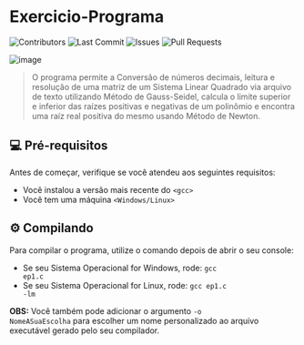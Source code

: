 # Exercicio-Programa

![Contributors](https://img.shields.io/github/contributors/gabriel-vieira06/CalculoNumerico_ExercicioPrograma1?style=for-the-badge)
![Last Commit](https://img.shields.io/github/last-commit/gabriel-vieira06/CalculoNumerico_ExercicioPrograma1?style=for-the-badge)
![Issues](https://img.shields.io/github/issues/gabriel-vieira06/CalculoNumerico_ExercicioPrograma1?style=for-the-badge)
![Pull Requests](https://img.shields.io/github/issues-pr/gabriel-vieira06/CalculoNumerico_ExercicioPrograma1?style=for-the-badge)


<!---Esses são exemplos. Veja https://shields.io para outras pessoas ou para personalizar este conjunto de escudos. Você pode querer incluir dependências, status do projeto e informações de licença aqui--->

![image](https://user-images.githubusercontent.com/75680725/166827849-f461a055-4023-4be4-a147-b13b03b125e5.png)

> O programa permite a Conversão de números decimais, leitura e resolução de uma matriz de um Sistema Linear Quadrado via arquivo de texto utilizando Método de Gauss-Seidel, calcula o limite superior e inferior das raízes positivas e negativas de um polinômio e encontra uma raíz real positiva do mesmo usando Método de Newton.

## 💻 Pré-requisitos

Antes de começar, verifique se você atendeu aos seguintes requisitos:
<!---Estes são requisitos. Adicionar, duplicar ou remover conforme necessário--->
* Você instalou a versão mais recente do `<gcc>`
* Você tem uma máquina `<Windows/Linux>`

## ⚙️ Compilando

Para compilar o programa, utilize o comando depois de abrir o seu console:

* Se seu Sistema Operacional for Windows, rode: <code>gcc ep1.c</code>
* Se seu Sistema Operacional for Linux, rode: <code>gcc ep1.c -lm</code>

**OBS:** Você também pode adicionar o argumento <code>-o NomeASuaEscolha</code> para escolher um nome personalizado ao arquivo executável gerado pelo seu compilador.
